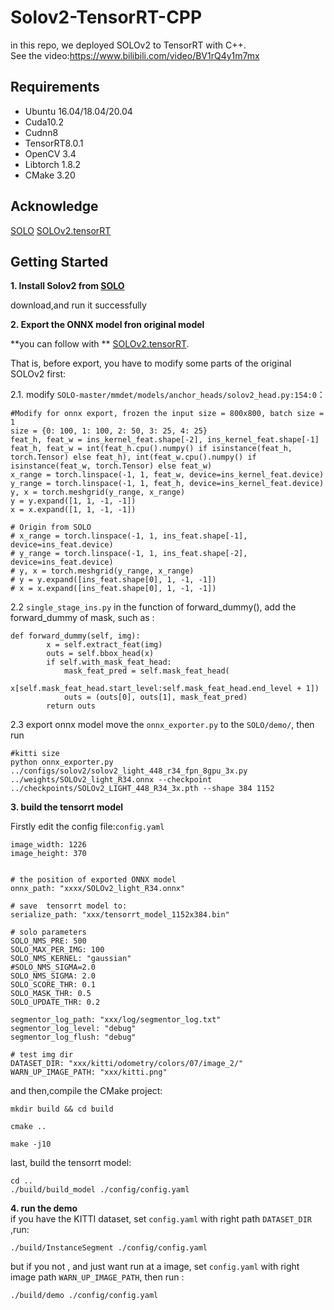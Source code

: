 # Solov2-TensorRT-CPP
in this repo, we  deployed SOLOv2 to TensorRT with C++.   
See the video:https://www.bilibili.com/video/BV1rQ4y1m7mx

## Requirements
* Ubuntu 16.04/18.04/20.04
* Cuda10.2
* Cudnn8
* TensorRT8.0.1
* OpenCV 3.4
* Libtorch 1.8.2
* CMake 3.20

## Acknowledge
[SOLO](https://github.com/wxinlong/solo/)
[SOLOv2.tensorRT](https://github.com/zhangjinsong3/SOLOv2.tensorRT)


## Getting Started

**1. Install Solov2 from [SOLO](https://github.com/wxinlong/solo/)**  


download,and run it successfully

**2. Export the ONNX model fron original model**  


**you can follow with ** [SOLOv2.tensorRT](https://github.com/zhangjinsong3/SOLOv2.tensorRT). 

That is, before export, you have to modify some parts of the original SOLOv2 first:  

2.1. modify `SOLO-master/mmdet/models/anchor_heads/solov2_head.py:154:0`：
```
#Modify for onnx export, frozen the input size = 800x800, batch size = 1
size = {0: 100, 1: 100, 2: 50, 3: 25, 4: 25}
feat_h, feat_w = ins_kernel_feat.shape[-2], ins_kernel_feat.shape[-1]
feat_h, feat_w = int(feat_h.cpu().numpy() if isinstance(feat_h, torch.Tensor) else feat_h), int(feat_w.cpu().numpy() if isinstance(feat_w, torch.Tensor) else feat_w)
x_range = torch.linspace(-1, 1, feat_w, device=ins_kernel_feat.device)
y_range = torch.linspace(-1, 1, feat_h, device=ins_kernel_feat.device)
y, x = torch.meshgrid(y_range, x_range)
y = y.expand([1, 1, -1, -1])
x = x.expand([1, 1, -1, -1])

# Origin from SOLO
# x_range = torch.linspace(-1, 1, ins_feat.shape[-1], device=ins_feat.device)
# y_range = torch.linspace(-1, 1, ins_feat.shape[-2], device=ins_feat.device)
# y, x = torch.meshgrid(y_range, x_range)
# y = y.expand([ins_feat.shape[0], 1, -1, -1])
# x = x.expand([ins_feat.shape[0], 1, -1, -1])
```

2.2 `single_stage_ins.py`
in the function of forward_dummy(), add the forward_dummy of mask, such as :
```
def forward_dummy(self, img):
        x = self.extract_feat(img)
        outs = self.bbox_head(x)
        if self.with_mask_feat_head:
            mask_feat_pred = self.mask_feat_head(
                x[self.mask_feat_head.start_level:self.mask_feat_head.end_level + 1])
            outs = (outs[0], outs[1], mask_feat_pred)
        return outs
```

2.3 export onnx model
move the `onnx_exporter.py` to the `SOLO/demo/`, then run
```
#kitti size
python onnx_exporter.py ../configs/solov2/solov2_light_448_r34_fpn_8gpu_3x.py ../weights/SOLOv2_light_R34.onnx --checkpoint ../checkpoints/SOLOv2_LIGHT_448_R34_3x.pth --shape 384 1152
```


**3. build the tensorrt model**   


Firstly edit the config file:`config.yaml`   
```
image_width: 1226
image_height: 370


# the position of exported ONNX model
onnx_path: "xxxx/SOLOv2_light_R34.onnx"  

# save  tensorrt model to:
serialize_path: "xxx/tensorrt_model_1152x384.bin"

# solo parameters
SOLO_NMS_PRE: 500
SOLO_MAX_PER_IMG: 100
SOLO_NMS_KERNEL: "gaussian"
#SOLO_NMS_SIGMA=2.0
SOLO_NMS_SIGMA: 2.0
SOLO_SCORE_THR: 0.1
SOLO_MASK_THR: 0.5
SOLO_UPDATE_THR: 0.2

segmentor_log_path: "xxx/log/segmentor_log.txt"
segmentor_log_level: "debug"
segmentor_log_flush: "debug"

# test img dir
DATASET_DIR: "xxx/kitti/odometry/colors/07/image_2/"
WARN_UP_IMAGE_PATH: "xxx/kitti.png"
```
and then,compile the CMake project:
```
mkdir build && cd build

cmake ..

make -j10
```

last, build the tensorrt model:
```
cd ..
./build/build_model ./config/config.yaml
```


**4. run the demo**   
if you have the KITTI dataset,  set `config.yaml` with right  path `DATASET_DIR` ,run:
```
./build/InstanceSegment ./config/config.yaml
```  
 
but if you not , and just want run at a image, set `config.yaml` with right image path `WARN_UP_IMAGE_PATH`, then run :
```
./build/demo ./config/config.yaml
```


